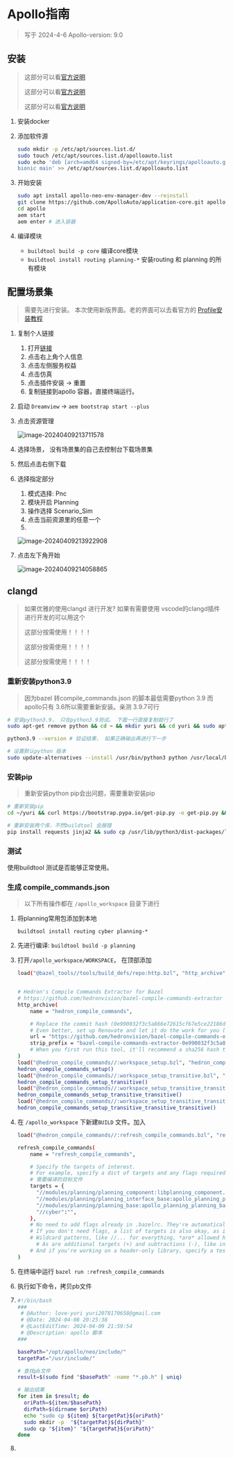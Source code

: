 # Apollo指南

> 写于 2024-4-6 Apollo-version: 9.0

## 安装

> 这部分可以看[官方说明](https://apollo.baidu.com/community/Apollo-Homepage-Document?doc=BYFxAcGcC4HpYIbgPYBtXIHQCMEEsATAV0wGNkBbWA5UyRFdZWVBEAU0hFgoIH0adPgCY%2BADwCiAVnEBBCeIAcATnETFcgMxKZkgGxKAwkoDsa3YoAi45WdGSLxsYt0SzY%2BXICMa98oAMSgYALF7%2B2NhemsLBJsrCYZqKwors7AikBIp6miYmpFJSXpigFKhAA)
>
> 这部分可以看[官方说明](https://apollo.baidu.com/community/Apollo-Homepage-Document?doc=BYFxAcGcC4HpYIbgPYBtXIHQCMEEsATAV0wGNkBbWA5UyRFdZWVBEAU0hFgoIH0adPgCY%2BADwCiAVnEBBCeIAcATnETFcgMxKZkgGxKAwkoDsa3YoAi45WdGSLxsYt0SzY%2BXICMa98oAMSgYALF7%2B2NhemsLBJsrCYZqKwors7AikBIp6miYmpFJSXpigFKhAA)
>
> 这部分可以看[官方说明](https://apollo.baidu.com/community/Apollo-Homepage-Document?doc=BYFxAcGcC4HpYIbgPYBtXIHQCMEEsATAV0wGNkBbWA5UyRFdZWVBEAU0hFgoIH0adPgCY%2BADwCiAVnEBBCeIAcATnETFcgMxKZkgGxKAwkoDsa3YoAi45WdGSLxsYt0SzY%2BXICMa98oAMSgYALF7%2B2NhemsLBJsrCYZqKwors7AikBIp6miYmpFJSXpigFKhAA)

1. 安装docker

2. 添加软件源

   ```bash
   sudo mkdir -p /etc/apt/sources.list.d/
   sudo touch /etc/apt/sources.list.d/apolloauto.list
   sudo echo 'deb [arch=amd64 signed-by=/etc/apt/keyrings/apolloauto.gpg] https://apollo-pkg-beta.cdn.bcebos.com/apollo/core \
   bionic main' >> /etc/apt/sources.list.d/apolloauto.list
   ```

3. 开始安装

   ```bash
   sudo apt install apollo-neo-env-manager-dev --reinstall
   git clone https://github.com/ApolloAuto/application-core.git apollo
   cd apollo
   aem start
   aem enter # 进入容器
   ```

4. 编译模块
   - `buildtool build -p core` 编译core模块
   - `buildtool install routing planning-*` 安装routing 和 planning 的所有模块

## 配置场景集

> 需要先进行安装。 本次使用新版界面。老的界面可以去看官方的 [Profile安装教程](https://apollo.baidu.com/community/article/1031)

1. 复制个人链接

   1. 打开[链接](https://apollo.baidu.com/workspace)
   2. 点击右上角个人信息
   3. 点击左侧服务权益
   4. 点击仿真
   5. 点击插件安装 -> 重置
   6. 复制链接到apollo 容器，直接终端运行。

2. 启动 `Dreamview` -> `aem bootstrap start --plus`

3. 点击资源管理

   ![image-20240409213711578](/home/yuri/love-yuri/learn/notes/markdown/Apollo指南.assets/image-20240409213711578.png)

4. 选择场景， 没有场景集的自己去控制台下载场景集

5. 然后点击右侧下载

6. 选择指定部分

   1. 模式选择: Pnc
   2. 模块开启 Planning
   3. 操作选择 Scenario_Sim
   4. 点击当前资源里的任意一个
   5. 

   ![image-20240409213922908](/home/yuri/love-yuri/learn/notes/markdown/Apollo指南.assets/image-20240409213922908.png)

7. 点击左下角开始

   ![image-20240409214058865](/home/yuri/love-yuri/learn/notes/markdown/Apollo指南.assets/image-20240409214058865.png)



## clangd

> 如果优雅的使用clangd 进行开发? 如果有需要使用 vscode的clangd插件进行开发的可以用这个
>
> 这部分按需使用！！！！
>
> 这部分按需使用！！！！
>
> 这部分按需使用！！！！

### 重新安装python3.9

> 因为bazel 转compile_commands.json 的脚本最低需要python 3.9 而apollo只有 3.6所以需要重新安装。亲测 3.9.7可行

```bash
# 安装python3.9， 只在python3.9测试。 下面一行直接复制就行了
sudo apt-get remove python && cd ~ && mkdir yuri && cd yuri && sudo apt install build-essential zlib1g-dev libncurses5-dev libgdbm-dev libnss3-dev libssl-dev libreadline-dev libffi-dev wget -y && wget -c 'https://registry.npmmirror.com/-/binary/python/3.9.7/Python-3.9.7.tgz' && tar -xf Python-3.9.7.tgz && cd Python-3.9.7 && ./configure --enable-optimizations && make && sudo make altinstall

python3.9 --version # 验证结果， 如果正确输出再进行下一步

# 设置默认python 版本
sudo update-alternatives --install /usr/bin/python3 python /usr/local/bin/python3.9 2 && sudo update-alternatives --install /usr/bin/python3 python3 /usr/local/bin/python3.9 2
```

### 安装pip

> 重新安装python pip会出问题，需要重新安装pip

```bash
# 重新安装pip
cd ~/yuri && curl https://bootstrap.pypa.io/get-pip.py -o get-pip.py && python3 get-pip.py --index-url https://pypi.tuna.tsinghua.edu.cn/simple && pip config set global.index-url https://pypi.tuna.tsinghua.edu.cn/simple

# 重新安装两个库，不然buildtool 会报错
pip install requests jinja2 && sudo cp /usr/lib/python3/dist-packages/lsb_release.py /usr/bin/
```

### 测试

使用buildtool 测试是否能够正常使用。

### 生成 compile_commands.json

> 以下所有操作都在 `/apollo_workspace` 目录下进行

1. 将planning常用包添加到本地

   `buildtool install routing cyber planning-*`

2. 先进行编译: `buildtool build -p planning`

3. 打开`/apollo_workspace/WORKSPACE`， 在顶部添加

   ```bash
   load("@bazel_tools//tools/build_defs/repo:http.bzl", "http_archive")
   
   
   # Hedron's Compile Commands Extractor for Bazel
   # https://github.com/hedronvision/bazel-compile-commands-extractor
   http_archive(
       name = "hedron_compile_commands",
   
       # Replace the commit hash (0e990032f3c5a866e72615cf67e5ce22186dcb97) in both places (below) with the latest (https://github.com/hedronvision/bazel-compile-commands-extractor/commits/main), rather than using the stale one here.
       # Even better, set up Renovate and let it do the work for you (see "Suggestion: Updates" in the README).
       url = "https://github.com/hedronvision/bazel-compile-commands-extractor/archive/0e990032f3c5a866e72615cf67e5ce22186dcb97.tar.gz",
       strip_prefix = "bazel-compile-commands-extractor-0e990032f3c5a866e72615cf67e5ce22186dcb97",
       # When you first run this tool, it'll recommend a sha256 hash to put here with a message like: "DEBUG: Rule 'hedron_compile_commands' indicated that a canonical reproducible form can be obtained by modifying arguments sha256 = ..."
   )
   load("@hedron_compile_commands//:workspace_setup.bzl", "hedron_compile_commands_setup")
   hedron_compile_commands_setup()
   load("@hedron_compile_commands//:workspace_setup_transitive.bzl", "hedron_compile_commands_setup_transitive")
   hedron_compile_commands_setup_transitive()
   load("@hedron_compile_commands//:workspace_setup_transitive_transitive.bzl", "hedron_compile_commands_setup_transitive_transitive")
   hedron_compile_commands_setup_transitive_transitive()
   load("@hedron_compile_commands//:workspace_setup_transitive_transitive_transitive.bzl", "hedron_compile_commands_setup_transitive_transitive_transitive")
   hedron_compile_commands_setup_transitive_transitive_transitive()
   
   
   ```

   

4. 在 `/apollo_workspace` 下新建`BUILD` 文件。加入

   ```bash
   load("@hedron_compile_commands//:refresh_compile_commands.bzl", "refresh_compile_commands")
   
   refresh_compile_commands(
       name = "refresh_compile_commands",
   
       # Specify the targets of interest.
       # For example, specify a dict of targets and any flags required to build.
       # 需要编译的目标文件
       targets = {
         "//modules/planning/planning_component:libplanning_component.so": "",
         "//modules/planning/planning_interface_base:apollo_planning_planning_interface_base": "",
         "//modules/planning/planning_base:apollo_planning_planning_base":"",
         "//cyber":"",
       },
       # No need to add flags already in .bazelrc. They're automatically picked up.
       # If you don't need flags, a list of targets is also okay, as is a single target string.
       # Wildcard patterns, like //... for everything, *are* allowed here, just like a build.
         # As are additional targets (+) and subtractions (-), like in bazel query https://docs.bazel.build/versions/main/query.html#expressions
       # And if you're working on a header-only library, specify a test or binary target that compiles it.
   )
   
   ```

5. 在终端中运行 `bazel run :refresh_compile_commands`

6. 执行如下命令，拷贝pb文件

7. ```bash
   #!/bin/bash
   ###
    # @Author: love-yuri yuri2078170658@gmail.com
    # @Date: 2024-04-08 20:25:38
    # @LastEditTime: 2024-04-09 21:59:54
    # @Description: apollo 脚本
   ### 
   
   basePath="/opt/apollo/neo/include/"
   targetPat="/usr/include/"
   
   # 查找pb文件
   result=$(sudo find "$basePath" -name "*.pb.h" | uniq)
   
   # 输出结果
   for item in $result; do
     oriPath=${item/$basePath}
     dirPath=$(dirname $oriPath)
     echo "sudo cp ${item} ${targetPat}${oriPath}"
     sudo mkdir -p  "${targetPat}${dirPath}"
     sudo cp "${item}" "${targetPat}${oriPath}"
   done
   ```

   

1. 